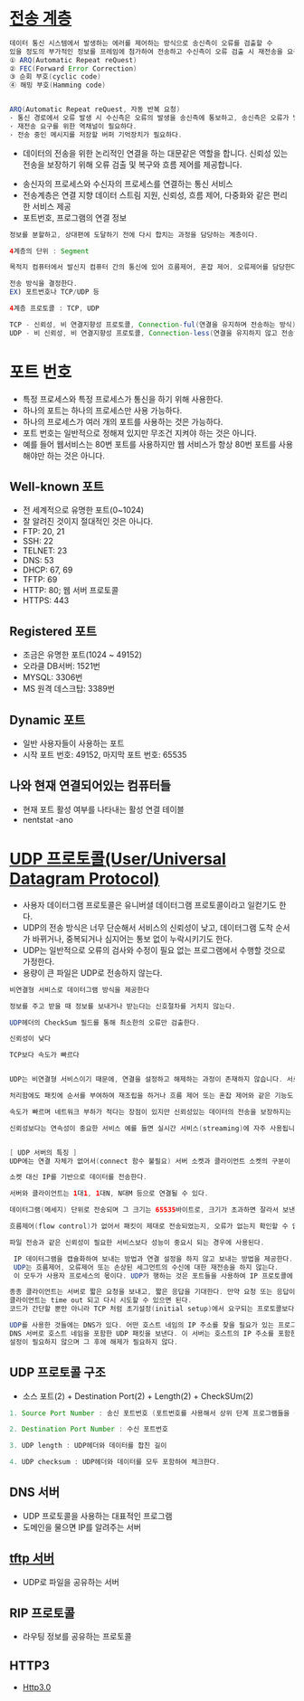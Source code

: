 # [전송 계층](https://www.youtube.com/watch?v=tG0ldt4sBzY&list=PL0d8NnikouEWcF1jJueLdjRIC4HsUlULi&index=13)
```java
데이터 통신 시스템에서 발생하는 에러를 제어하는 방식으로 송신측이 오류를 검출할 수 
있을 정도의 부가적인 정보를 프레임에 첨가하여 전송하고 수신측이 오류 검출 시 재전송을 요구하는 방식은? 1번
① ARQ(Automatic Repeat reQuest)
② FEC(Forward Error Correction)
③ 순회 부호(cyclic code)
④ 해밍 부호(Hamming code)


ARQ(Automatic Repeat reQuest, 자동 반복 요청)
· 통신 경로에서 오류 발생 시 수신측은 오류의 발생을 송신측에 통보하고, 송신측은 오류가 발생한 프레임을 재전송하는 방식이다.
· 재전송 요구를 위한 역채널이 필요하다.
· 전송 중인 메시지를 저장할 버퍼 기억장치가 필요하다.
```

- 데이터의 전송을 위한 논리적인 연결을 하는 대문같은 역할을 합니다. 신뢰성 있는 전송을 보장하기 위해 오류 검출 및 복구와 흐름 제어를 제공합니다.
* 송신자의 프로세스와 수신자의 프로세스를 연결하는 통신 서비스
* 전송계층은 연결 지향 데이터 스트림 지원, 신뢰성, 흐름 제어, 다중화와 같은 편리한 서비스 제공
* 포트번호, 프로그램의 연결 정보

```java
정보를 분할하고, 상대편에 도달하기 전에 다시 합치는 과정을 담당하는 계층이다.

4계층의 단위 : Segment

목적지 컴퓨터에서 발신지 컴퓨터 간의 통신에 있어 흐름제어, 혼잡 제어, 오류제어를 담당한다.

전송 방식을 결정한다.
EX) 포트번호나 TCP/UDP 등

4계층 프로토콜 : TCP, UDP

TCP - 신뢰성, 비 연결지향성 프로토콜, Connection-ful(연결을 유지하며 전송하는 방식)
UDP - 비 신뢰성, 비 연결지향성 프로토콜, Connection-less(연결을 유지하지 않고 전송하는 방식, Data 손실을 신경쓰지 않음)
```

# 포트 번호
* 특정 프로세스와 특정 프로세스가 통신을 하기 위해 사용한다.
* 하나의 포트는 하나의 프로세스만 사용 가능하다.
* 하나의 프로세스가 여러 개의 포트를 사용하는 것은 가능하다.
* 포트 번호는 일반적으로 정해져 있지만 무조건 지켜야 하는 것은 아니다.
* 예를 들어 웹서비스는 80번 포트를 사용하지만 웹 서비스가 항상 80번 포트를 사용해야만 하는 것은 아니다.

## Well-known 포트
* 전 세계적으로 유명한 포트(0~1024)
* 잘 알려진 것이지 절대적인 것은 아니다.
* FTP: 20, 21
* SSH: 22
* TELNET: 23
* DNS: 53
* DHCP: 67, 69
* TFTP: 69
* HTTP: 80; 웹 서버 프로토콜
* HTTPS: 443

## Registered 포트
* 조금은 유명한 포트(1024 ~ 49152)
* 오라클 DB서버: 1521번
* MYSQL: 3306번
* MS 원격 데스크탑: 3389번


## Dynamic 포트
* 일반 사용자들이 사용하는 포트
* 시작 포트 번호: 49152,  마지막 포트 번호: 65535

## 나와 현재 연결되어있는 컴퓨터들
* 현재 포트 활성 여부를 나타내는 활성 연결 테이블
* nentstat -ano




# [UDP 프로토콜(User/Universal Datagram Protocol)](https://www.youtube.com/watch?v=3MkI3FBFzX8&list=PL0d8NnikouEWcF1jJueLdjRIC4HsUlULi&index=16)
* 사용자 데이터그램 프로토콜은 유니버셜 데이터그램 프로토콜이라고 일컫기도 한다.
* UDP의 전송 방식은 너무 단순해서 서비스의 신뢰성이 낮고, 데이터그램 도착 순서가 바뀌거나, 중복되거나 심지어는 통보 없이 누락시키기도 한다.
* UDP는 일반적으로 오류의 검사와 수정이 필요 없는 프로그램에서 수행할 것으로 가정한다.
* 용량이 큰 파일은 UDP로 전송하지 않는다.
```java
비연결형 서비스로 데이터그램 방식을 제공한다

정보를 주고 받을 때 정보를 보내거나 받는다는 신호절차를 거치지 않는다.

UDP헤더의 CheckSum 필드를 통해 최소한의 오류만 검출한다.

신뢰성이 낮다

TCP보다 속도가 빠르다


UDP는 비연결형 서비스이기 때문에, 연결을 설정하고 해제하는 과정이 존재하지 않습니다. 서로 다른 경로로 독립적으로

처리함에도 패킷에 순서를 부여하여 재조립을 하거나 흐름 제어 또는 혼잡 제어와 같은 기능도 처리하지 않기에 TCP보다

속도가 빠르며 네트워크 부하가 적다는 장점이 있지만 신뢰성있는 데이터의 전송을 보장하지는 못합니다. 그렇기 때문에

신뢰성보다는 연속성이 중요한 서비스 예를 들면 실시간 서비스(streaming)에 자주 사용됩니다.


[ UDP 서버의 특징 ]
UDP에는 연결 자체가 없어서(connect 함수 불필요) 서버 소켓과 클라이언트 소켓의 구분이 없다.

소켓 대신 IP를 기반으로 데이터를 전송한다.

서버와 클라이언트는 1대1, 1대N, N대M 등으로 연결될 수 있다.

데이터그램(메세지) 단위로 전송되며 그 크기는 65535바이트로, 크기가 초과하면 잘라서 보낸다.

흐름제어(flow control)가 없어서 패킷이 제대로 전송되었는지, 오류가 없는지 확인할 수 없다.

파일 전송과 같은 신뢰성이 필요한 서비스보다 성능이 중요시 되는 경우에 사용된다.
```

```java
 IP 데이터그램을 캡슐화하여 보내는 방법과 연결 설정을 하지 않고 보내는 방법을 제공한다. 
 UDP는 흐름제어, 오류제어 또는 손상된 세그먼트의 수신에 대한 재전송을 하지 않는다. 
 이 모두가 사용자 프로세스의 몫이다. UDP가 행하는 것은 포트들을 사용하여 IP 프로토콜에 인터페이스를 제공하는 것이다.

종종 클라이언트는 서버로 짧은 요청을 보내고, 짧은 응답을 기대한다. 만약 요청 또는 응답이 손실된다면, 
클라이언트는 time out 되고 다시 시도할 수 있으면 된다. 
코드가 간단할 뿐만 아니라 TCP 처럼 초기설정(initial setup)에서 요구되는 프로토콜보다 적은 메시지가 요구된다.

UDP를 사용한 것들에는 DNS가 있다. 어떤 호스트 네임의 IP 주소를 찾을 필요가 있는 프로그램은, 
DNS 서버로 호스트 네임을 포함한 UDP 패킷을 보낸다. 이 서버는 호스트의 IP 주소를 포함한 UDP 패킷으로 응답한다. 
설정이 필요하지 않으며 그 후에 해제가 필요하지 않다.
```

## UDP 프로토콜 구조
* 소스 포트(2) + Destination Port(2) + Length(2) + CheckSUm(2)
```java
1. Source Port Number : 송신 포트번호 (포트번호를 사용해서 상위 단계 프로그램들을 식별한다)

2. Destination Port Number : 수신 포트번호

3. UDP length : UDP헤더와 데이터를 합친 길이

4. UDP checksum : UDP헤더와 데이터를 모두 포함하여 체크한다.


```

## DNS 서버
* UDP 프로토콜을 사용하는 대표적인 프로그램
* 도메인을 물으면 IP를 알려주는 서버

## [tftp 서버](https://www.youtube.com/watch?v=5Woau-EJChw&list=PL0d8NnikouEWcF1jJueLdjRIC4HsUlULi&index=17)
* UDP로 파일을 공유하는 서버

## RIP 프로토콜
* 라우팅 정보를 공유하는 프로토콜

## HTTP3
* [Http3.0](https://github.com/ha-jae-geun/jaegeunha/blob/master/network/HTTP/README.md)

